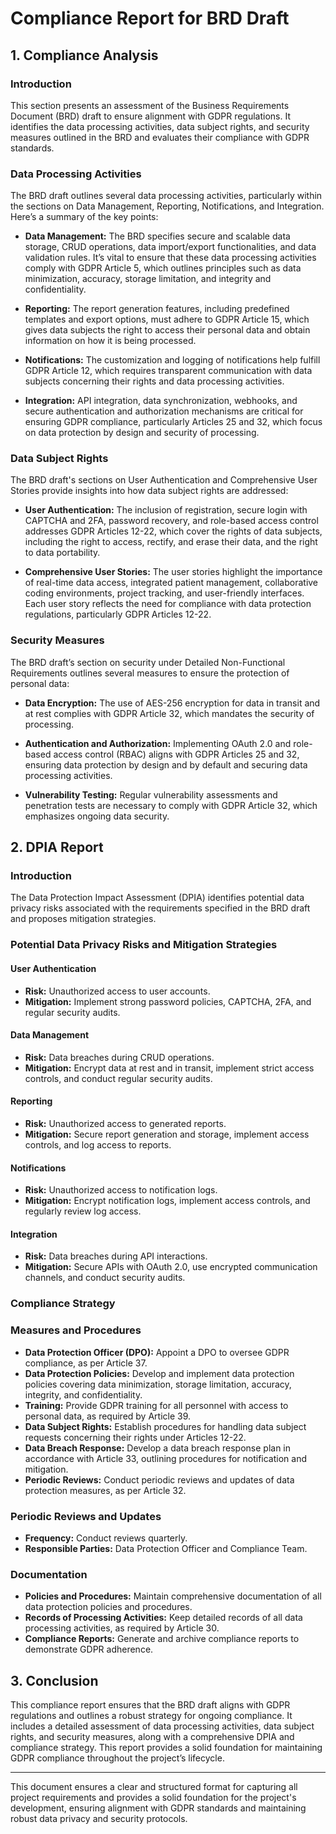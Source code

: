 # Compliance Report for BRD Draft

## 1. Compliance Analysis

### Introduction
This section presents an assessment of the Business Requirements Document (BRD) draft to ensure alignment with GDPR regulations. It identifies the data processing activities, data subject rights, and security measures outlined in the BRD and evaluates their compliance with GDPR standards.

### Data Processing Activities
The BRD draft outlines several data processing activities, particularly within the sections on Data Management, Reporting, Notifications, and Integration. Here’s a summary of the key points:

- **Data Management:** The BRD specifies secure and scalable data storage, CRUD operations, data import/export functionalities, and data validation rules. It’s vital to ensure that these data processing activities comply with GDPR Article 5, which outlines principles such as data minimization, accuracy, storage limitation, and integrity and confidentiality.

- **Reporting:** The report generation features, including predefined templates and export options, must adhere to GDPR Article 15, which gives data subjects the right to access their personal data and obtain information on how it is being processed.

- **Notifications:** The customization and logging of notifications help fulfill GDPR Article 12, which requires transparent communication with data subjects concerning their rights and data processing activities.

- **Integration:** API integration, data synchronization, webhooks, and secure authentication and authorization mechanisms are critical for ensuring GDPR compliance, particularly Articles 25 and 32, which focus on data protection by design and security of processing.

### Data Subject Rights
The BRD draft's sections on User Authentication and Comprehensive User Stories provide insights into how data subject rights are addressed:

- **User Authentication:** The inclusion of registration, secure login with CAPTCHA and 2FA, password recovery, and role-based access control addresses GDPR Articles 12-22, which cover the rights of data subjects, including the right to access, rectify, and erase their data, and the right to data portability.

- **Comprehensive User Stories:** The user stories highlight the importance of real-time data access, integrated patient management, collaborative coding environments, project tracking, and user-friendly interfaces. Each user story reflects the need for compliance with data protection regulations, particularly GDPR Articles 12-22.

### Security Measures
The BRD draft’s section on security under Detailed Non-Functional Requirements outlines several measures to ensure the protection of personal data:

- **Data Encryption:** The use of AES-256 encryption for data in transit and at rest complies with GDPR Article 32, which mandates the security of processing.

- **Authentication and Authorization:** Implementing OAuth 2.0 and role-based access control (RBAC) aligns with GDPR Articles 25 and 32, ensuring data protection by design and by default and securing data processing activities.

- **Vulnerability Testing:** Regular vulnerability assessments and penetration tests are necessary to comply with GDPR Article 32, which emphasizes ongoing data security.

## 2. DPIA Report

### Introduction
The Data Protection Impact Assessment (DPIA) identifies potential data privacy risks associated with the requirements specified in the BRD draft and proposes mitigation strategies.

### Potential Data Privacy Risks and Mitigation Strategies

#### User Authentication
- **Risk:** Unauthorized access to user accounts.
- **Mitigation:** Implement strong password policies, CAPTCHA, 2FA, and regular security audits.

#### Data Management
- **Risk:** Data breaches during CRUD operations.
- **Mitigation:** Encrypt data at rest and in transit, implement strict access controls, and conduct regular security audits.

#### Reporting
- **Risk:** Unauthorized access to generated reports.
- **Mitigation:** Secure report generation and storage, implement access controls, and log access to reports.

#### Notifications
- **Risk:** Unauthorized access to notification logs.
- **Mitigation:** Encrypt notification logs, implement access controls, and regularly review log access.

#### Integration
- **Risk:** Data breaches during API interactions.
- **Mitigation:** Secure APIs with OAuth 2.0, use encrypted communication channels, and conduct security audits.

### Compliance Strategy

### Measures and Procedures
- **Data Protection Officer (DPO):** Appoint a DPO to oversee GDPR compliance, as per Article 37.
- **Data Protection Policies:** Develop and implement data protection policies covering data minimization, storage limitation, accuracy, integrity, and confidentiality.
- **Training:** Provide GDPR training for all personnel with access to personal data, as required by Article 39.
- **Data Subject Rights:** Establish procedures for handling data subject requests concerning their rights under Articles 12-22.
- **Data Breach Response:** Develop a data breach response plan in accordance with Article 33, outlining procedures for notification and mitigation.
- **Periodic Reviews:** Conduct periodic reviews and updates of data protection measures, as per Article 32.

### Periodic Reviews and Updates
- **Frequency:** Conduct reviews quarterly.
- **Responsible Parties:** Data Protection Officer and Compliance Team.

### Documentation
- **Policies and Procedures:** Maintain comprehensive documentation of all data protection policies and procedures.
- **Records of Processing Activities:** Keep detailed records of all data processing activities, as required by Article 30.
- **Compliance Reports:** Generate and archive compliance reports to demonstrate GDPR adherence.

## 3. Conclusion
This compliance report ensures that the BRD draft aligns with GDPR regulations and outlines a robust strategy for ongoing compliance. It includes a detailed assessment of data processing activities, data subject rights, and security measures, along with a comprehensive DPIA and compliance strategy. This report provides a solid foundation for maintaining GDPR compliance throughout the project’s lifecycle.

---

This document ensures a clear and structured format for capturing all project requirements and provides a solid foundation for the project's development, ensuring alignment with GDPR standards and maintaining robust data privacy and security protocols.